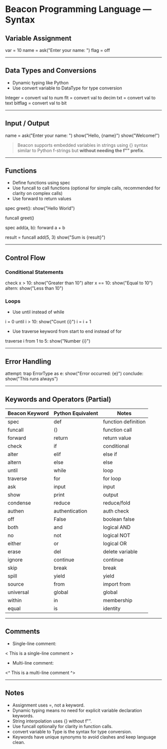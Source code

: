 # Beacon Programming Language — Syntax

## Variable Assignment


var = 10
name = ask("Enter your name: ")
flag = off    <false boolean value>


---

## Data Types and Conversions

- Dynamic typing like Python
- Use convert variable to DataType for type conversion


Integer = convert val to num
flt = convert val to decim
txt = convert val to text
bitflag = convert val to bit


---

## Input / Output


name = ask("Enter your name: ")
show("Hello, {name}")
show("Welcome!")   <works without variables too>


> Beacon supports embedded variables in strings using {} syntax similar to Python f-strings but **without needing the f"" prefix**.

---

## Functions

- Define functions using spec
- Use funcall to call functions (optional for simple calls, recommended for clarity on complex calls)
- Use forward to return values


spec greet():
    show("Hello World")

funcall greet()

spec add(a, b):
    forward a + b

result = funcall add(5, 3)
show("Sum is {result}")


---

## Control Flow

### Conditional Statements


check x > 10:
    show("Greater than 10")
alter x == 10:
    show("Equal to 10")
altern:
    show("Less than 10")


### Loops

- Use until instead of while


i = 0
until i > 10:
    show("Count {i}")
    i = i + 1


- Use traverse keyword from start to end instead of for


traverse i from 1 to 5:
    show("Number {i}")


---

## Error Handling


attempt:
    <risky code here>
trap ErrorType as e:
    show("Error occurred: {e}")
conclude:
    show("This runs always")


---

## Keywords and Operators (Partial)

| Beacon Keyword | Python Equivalent | Notes                             |
|--------------|-------------------|----------------------------------|
| spec         | def               | function definition              |
| funcall      | ()                | function call                   |
| forward      | return            | return value                    |
| check        | if                | conditional                    |
| alter        | elif              | else if                       |
| altern       | else              | else                         |
| until        | while             | loop                         |
| traverse     | for               | for loop                    |
| ask          | input             | input                        |
| show         | print             | output                       |
| condense     | reduce            | reduce/fold                 |
| authen       | authentication    | auth check                 |
| off          | False             | boolean false                 |
| both         | and               | logical AND                   |
| no           | not               | logical NOT                   |
| either       | or                | logical OR                    |
| erase        | del               | delete variable              |
| ignore       | continue          | continue                    |
| skip         | break             | break                      |
| spill        | yield             | yield                      |
| source       | from              | import from                |
| universal    | global            | global                    |
| within       | in                | membership                |
| equal        | is                | identity                  |

---

## Comments

- Single-line comment:


< This is a single-line comment >


- Multi-line comment:


<^
This is
a multi-line comment
^>


---

## Notes

- Assignment uses =, not a keyword.
- Dynamic typing means no need for explicit variable declaration keywords.
- String interpolation uses {} without f"".
- Use funcall optionally for clarity in function calls.
- convert variable to Type is the syntax for type conversion.
- Keywords have unique synonyms to avoid clashes and keep language clean.
